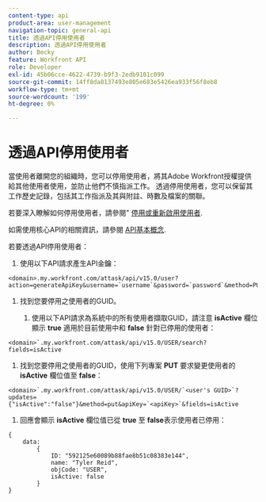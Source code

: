 ```yaml
---
content-type: api
product-area: user-management
navigation-topic: general-api
title: 透過API停用使用者
description: 透過API停用使用者
author: Becky
feature: Workfront API
role: Developer
exl-id: 45b06cce-4622-4739-b9f3-2edb9101c099
source-git-commit: 14ff8da8137493e805e683e5426ea933f56f8eb8
workflow-type: tm+mt
source-wordcount: '199'
ht-degree: 0%

---
```



# 透過API停用使用者

當使用者離開您的組織時，您可以停用使用者，將其Adobe Workfront授權提供給其他使用者使用，並防止他們不慎指派工作。 透過停用使用者，您可以保留其工作歷史記錄，包括其工作指派及其與附註、時數及檔案的關聯。

若要深入瞭解如何停用使用者，請參閱&quot; [停用或重新啟用使用者](../../administration-and-setup/add-users/create-and-manage-users/deactivate-a-user.md).

如需使用核心API的相關資訊，請參閱 [API基本概念](../../wf-api/general/api-basics.md).

若要透過API停用使用者：

1. 使用以下API請求產生API金鑰：

```
<domain>.my.workfront.com/attask/api/v15.0/user?action=generateApiKey&username=`username`&password=`password`&method=PUT`
```

1. 找到您要停用之使用者的GUID。

   1. 使用以下API請求為系統中的所有使用者擷取GUID，請注意 **isActive** 欄位顯示 **true** 適用於目前使用中和 **false** 針對已停用的使用者：

```
<domain>`.my.workfront.com/attask/api/v15.0/USER/search?fields=isActive
```

1. 找到您要停用之使用者的GUID，使用下列專案 **PUT** 要求變更使用者的 **isActive** 欄位值至 **false**：

```
<domain>`.my.workfront.com/attask/api/v15.0/USER/`<user's GUID>`?updates={"isActive":"false"}&method=put&apiKey=`<apiKey>`&fields=isActive
```

1. 回應會顯示 **isActive** 欄位值已從 **true** 至 **false**&#x200B;表示使用者已停用：

<!-- [Copy](javascript:void(0);) -->
<pre><code>{<br>&nbsp;&nbsp;&nbsp;&nbsp;data:&nbsp;&nbsp;&nbsp;&nbsp;&nbsp;&nbsp;<br>&nbsp;&nbsp;&nbsp;&nbsp;&nbsp;&nbsp;&nbsp;&nbsp;{&nbsp;&nbsp;&nbsp;&nbsp;&nbsp;&nbsp;&nbsp;&nbsp;&nbsp;&nbsp;<br>&nbsp;&nbsp;&nbsp;&nbsp;&nbsp;&nbsp;&nbsp;&nbsp;&nbsp;&nbsp;&nbsp;&nbsp;ID:&nbsp;"592125e60089b88fae8b51c08383e144",<br>&nbsp;&nbsp;&nbsp;&nbsp;&nbsp;&nbsp;&nbsp;&nbsp;&nbsp;&nbsp;&nbsp;&nbsp;name:&nbsp;"Tyler Reid",<br>&nbsp;&nbsp;&nbsp;&nbsp;&nbsp;&nbsp;&nbsp;&nbsp;&nbsp;&nbsp;&nbsp;&nbsp;objCode:&nbsp;"USER",<br>&nbsp;&nbsp;&nbsp;&nbsp;&nbsp;&nbsp;&nbsp;&nbsp;&nbsp;&nbsp;&nbsp;&nbsp;isActive:&nbsp;false&nbsp;&nbsp;&nbsp;&nbsp;&nbsp;<br>&nbsp;&nbsp;&nbsp;&nbsp;&nbsp;&nbsp;&nbsp;&nbsp;}<br>}<br></code></pre>
